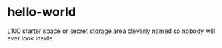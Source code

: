 # hello-world
L100 starter space or secret storage area cleverly named so nobody will ever look inside
